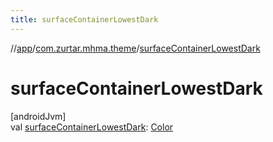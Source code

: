 ```yaml
---
title: surfaceContainerLowestDark
---
```

//[app](../../index.html)/[com.zurtar.mhma.theme](index.html)/[surfaceContainerLowestDark](surface-container-lowest-dark.html)



# surfaceContainerLowestDark



[androidJvm]\
val [surfaceContainerLowestDark](surface-container-lowest-dark.html): [Color](https://developer.android.com/reference/kotlin/androidx/compose/ui/graphics/Color.html)



